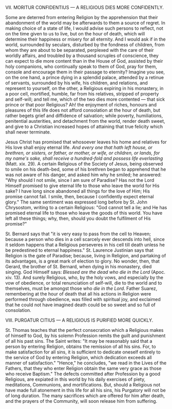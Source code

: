 
VII\. MORITUR CONFIDENTIUS — A RELIGIOUS DIES MORE CONFIDENTLY.

Some are deterred from entering Religion by the apprehension that their abandonment of the world may be afterwards to them a source of regret. In making choice of a state of life, I would advise such persons to reflect, not on the time given to us to live, but on the hour of death, which will determine their happiness or misery for all eternity. And I would ask if in the world, surrounded by seculars, disturbed by the fondness of children, from whom they are about to be separated, perplexed with the care of their worldly affairs, and troubled by a thousand scruples of conscience, they can expect to die more content than in the House of God, assisted by their holy companions, who continually speak to them of God, pray for them, console and encourage them in their passage to eternity? Imagine you see, on the one hand, a prince dying in a splendid palace, attended by a retinue of servants, surrounded by his wife, his children, and relations, and represent to yourself, on the other, a Religious expiring in his monastery, in a poor cell, mortified, humble, far from his relatives, stripped of property and self-will; and tell me, which of the two dies more contented — that sick prince or that poor Religious? Ah! the enjoyment of riches, honours and pleasures of this life does not afford consolation at the hour of death, but rather begets grief and diffidence of salvation; while poverty, humiliations, penitential austerities, and detachment from the world, render death sweet, and give to a Christian increased hopes of attaining that true felicity which shall never terminate.

Jesus Christ has promised that whosoever leaves his home and relatives for His love shall enjoy eternal life. *And every one that hath left house, or brethren, or sisters, or father, or mother, or wife, or children, or lands, for my name\'s sake, shall receive a hundred-fold and possess life everlasting* (Matt. xix. 29). A certain Religious of the Society of Jesus, being observed to smile on his death-bed, some of his brethren began to apprehend that he was not aware of his danger, and asked him why he smiled; he answered: \"Why should I not smile, since I am sure of Paradise? Has not the Lord Himself promised to give eternal life to those who leave the world for His sake? I have long since abandoned all things for the love of Him; His promise cannot fail. I smile, then, because I confidently expect eternal glory.\" The same sentiment was expressed long before by St. John Chrysostom, writing to a certain Religious: \"God cannot tell a lie; and He has promised eternal life to those who leave the goods of this world. You have left all these things; why, then, should you doubt the fulfilment of His promise?\"

St. Bernard says that \"it is very easy to pass from the cell to Heaven; because a person who dies in a cell scarcely ever descends into hell, since it seldom happens that a Religious perseveres in his cell till death unless he be predestined to eternal happiness.\" St. Laurence Justinian says that Religion is the gate of Paradise; because, living in Religion, and partaking of its advantages, is a great mark of election to glory. No wonder, then, that Gerard, the brother of St. Bernard, when dying in his monastery, died singing. God Himself says: *Blessed are the dead who die in the Lord* (Apoc. xiv. 13). And surely Religious, who, by the holy vows, and especially by the vow of obedience, or total renunciation of self-will, die to the world and to themselves, must be amongst those who *die in the Lord*. Father Suarez, remembering at the hour of death that all his actions in Religion were performed through obedience, was filled with spiritual joy, and exclaimed that he could not have imagined death could be so sweet and so full of consolation.

VIII\. PURGATUR CITIUS — A RELIGIOUS IS PURIFIED MORE QUICKLY.

St. Thomas teaches that the perfect consecration which a Religious makes of himself to God, by his solemn Profession remits the guilt and punishment of all his past sins. The Saint writes: \"It may be reasonably said that a person by entering Religion, obtains the remission of all his sins. For, to make satisfaction for all sins, it is sufficient to dedicate oneself entirely to the service of God by entering Religion, which dedication exceeds all manner of satisfaction.\" \"Hence,\" he concludes, \"we read in the Lives of the Fathers, that they who enter Religion obtain the same very grace as those who receive Baptism.\" The defects committed after Profession by a good Religious, are expiated in this world by his daily exercises of piety, meditations, Communions, and mortifications. But, should a Religious not have made full atonement in this life for all his sins, his Purgatory will not be of long duration. The many sacrifices which are offered for him after death, and the prayers of the Community, will soon release him from suffering.

